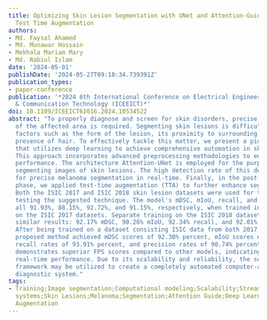 ```yaml
---
title: Optimizing Skin Lesion Segmentation with UNet and Attention-Guidance Utilizing
  Test Time Augmentation
authors:
- Md. Faysal Ahamed
- Md. Munawar Hossain
- Mekhala Mariam Mary
- Md. Rabiul Islam
date: '2024-05-01'
publishDate: '2024-05-27T09:18:34.739391Z'
publication_types:
- paper-conference
publication: '*2024 6th International Conference on Electrical Engineering and Information
  & Communication Technology (ICEEICT)*'
doi: 10.1109/ICEEICT62016.2024.10534522
abstract: "To properly diagnose and screen for skin disorders, precise segmentation
  of the affected area is required. Segmenting skin lesions is difficult because of
  factors such as the form of the lesion, its proximity to surrounding skin, and the
  presence of hair. To effectively tackle this matter, we present a pioneering technique
  that utilizes deep learning to achieve comprehensive automation in skin lesion segmentation.
  This approach incorporates advanced preprocessing methodologies to enhance the overall
  performance. The architecture Attention-UNet is employed for the purpose of selectively
  segmenting images of skin lesions. The high detection rate of this design allows
  for precise melanoma segmentation in real-time. Finally, in the post-processing
  phase, we applied test-time augmentation (TTA) to further enhance segmentation precision.
  Both the ISIC 2017 and ISIC 2018 skin lesion datasets were used for training and
  testing the suggested technique. The model's mDSC, mIoU, recall, and precision were
  all 91.93%, 88.15%, 92.72%, and 91.15%, respectively, when trained independently
  on the ISIC 2017 datasets. Separate training on the ISIC 2018 datasets achieved
  similar results: 92.17% mDSC, 90.26% mIoU, 92.34% recall, and 92.01% precision.
  After being trained on a dataset consisting ISIC data from both 2017 and 2018, the
  proposed method achieved mDSC scores of 92.30% percent, mIoU scores of 90.06% percent,
  recall rates of 93.91% percent, and precision rates of 90.74% percent. Our model
  demonstrates superior FPS scores compared to other models, indicating effective
  real-time performance. Due to its scalability and reliability, the suggested methodological
  framework may be utilized to create a completely automated computer-aided skin lesion
  diagnostic system."
tags:
- Training;Image segmentation;Computational modeling;Scalability;Streaming media;Skin;Real-time
  systems;Skin Lesions;Melanoma;Segmentation;Attention Guide;Deep Learning;Test Time
  Augmentation
---
```

